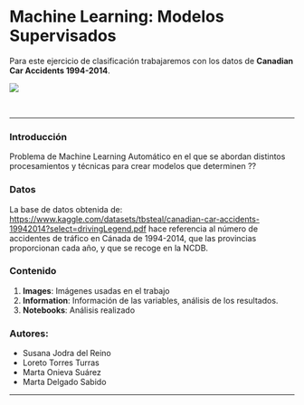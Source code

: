 # Machine Learning: Modelos Supervisados
 Para este ejercicio de clasificación trabajaremos con los datos de **Canadian Car Accidents 1994-2014**.

![](https://www.callkleinlawyers.com/wp-content/uploads/2019/08/burnaby-car-accident.jpg)

<br>

---
### Introducción
Problema de Machine Learning Automático en el que se abordan distintos procesamientos y técnicas para crear modelos que determinen ?? 

### Datos
La base de datos obtenida de:  https://www.kaggle.com/datasets/tbsteal/canadian-car-accidents-19942014?select=drivingLegend.pdf hace referencia al número de accidentes de tráfico en Cánada de 1994-2014, que las provincias proporcionan cada año, y que se recoge en la NCDB.

### Contenido
1. **Images**: Imágenes usadas en el trabajo
2. **Information**: Información de las variables, análisis de los resultados.
3. **Notebooks**: Análisis realizado

### Autores: 
* Susana Jodra del Reino
* Loreto Torres Turras
* Marta Onieva Suárez
* Marta Delgado Sabido


---
<br>
